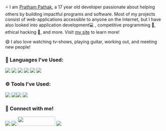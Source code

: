 <!-- <img src = ""/> -->

⭐️ I am [Pratham Pathak](https://github.com/PrathamOG/), a 17 year old developer passionate about helping others by building impactful programs and software. Most of my projects consist of web-applications accessible to anyone on the Internet, but I have also looked into application development💻 , competitive programming 🥇, ethical hacking 🤺, and more. Visit [my site](https://prathampathak.me) to learn more!

😄 I also love watching tv-shows, playing guitar, working out, and meeting new people!


### 🚀 Languages I've Used: 
<img src = "https://img.shields.io/badge/Python-3776AB?style=for-the-badge&logo=python&logoColor=white"> <img src = "https://img.shields.io/badge/Java-ED8B00?style=for-the-badge&logo=java&logoColor=white"> <img src = "https://img.shields.io/badge/HTML5-E34F26?style=for-the-badge&logo=html5&logoColor=white"> <img src = "https://img.shields.io/badge/CSS3-1572B6?style=for-the-badge&logo=css3&logoColor=white"> <img src = "https://img.shields.io/badge/JavaScript-323330?style=for-the-badge&logo=javascript&logoColor=F7DF1E"> <img src = "https://img.shields.io/badge/React-20232A?style=for-the-badge&logo=react&logoColor=61DAFB">

### ⚙️ Tools I've Used:
<img src = "https://img.shields.io/badge/Git-F05032?style=for-the-badge&logo=git&logoColor=white"> <img src = "https://img.shields.io/badge/Visual_Studio_Code-0078D4?style=for-the-badge&logo=visual%20studio%20code&logoColor=white"><img src = "https://img.shields.io/badge/conda-342B029.svg?&style=for-the-badge&logo=anaconda&logoColor=white"> <img src = "https://img.shields.io/badge/Jupyter-F37626.svg?&style=for-the-badge&logo=Jupyter&logoColor=white"> 

### 🤝 Connect with me!<br>
  <a href="https://www.linkedin.com/in/pratham-pathak/" alt="Linkedin"><img src="https://img.shields.io/badge/LinkedIn-0077B5?style=for-the-badge&logo=linkedin&logoColor=white"></a> <a href="https://www.instagram.com/pratham173821" alt="Instagram"><img src="https://img.shields.io/badge/Instagram-E4405F?style=for-the-badge&logo=instagram&logoColor=white"></a> <a href="https://devpost.com/PrathamOG/" alt="Devpost"><img src="https://logo-logos.com/wp-content/uploads/2016/10/Devpost_logo_image_picture.png" height = "30" width = "120"></a> <a href="mailto:pathak.pratham99@gmail.com" alt="Contact me"><img src="https://img.shields.io/badge/Gmail-D14836?style=for-the-badge&logo=gmail&logoColor=white">

<!--
**PrathamOG/PrathamOG** is a ✨ _special_ ✨ repository because its `README.md` (this file) appears on your GitHub profile.

Here are some ideas to get you started:

- 🔭 I’m currently working on ...
- 🌱 I’m currently learning ...
- 👯 I’m looking to collaborate on ...
- 🤔 I’m looking for help with ...
- 💬 Ask me about ...
- 📫 How to reach me: ...
- 😄 Pronouns: ...
- ⚡ Fun fact: ...
-->
